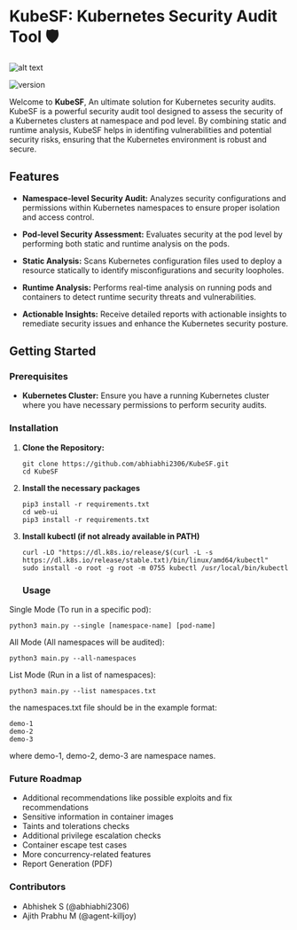 # KubeSF: Kubernetes Security Audit Tool :shield:

![alt text](https://i.postimg.cc/BbSGZ5Fn/logo-rem.png)


<p align="left">
    <img src="https://img.shields.io/badge/version-0.1.0-blue.svg" title="version" alt="version">
</p>

Welcome to **KubeSF**, An ultimate solution for Kubernetes security audits. KubeSF is a powerful security audit tool designed to assess the security of a Kubernetes clusters at namespace and pod level. By combining static and runtime analysis, KubeSF helps in identifing vulnerabilities and potential security risks, ensuring that the Kubernetes environment is robust and secure.

## Features

- **Namespace-level Security Audit:** Analyzes security configurations and permissions within Kubernetes namespaces to ensure proper isolation and access control.
  
- **Pod-level Security Assessment:** Evaluates security at the pod level by performing both static and runtime analysis on the pods.
 
- **Static Analysis:** Scans Kubernetes configuration files used to deploy a resource statically to identify misconfigurations and security loopholes. 
  
- **Runtime Analysis:** Performs real-time analysis on running pods and containers to detect runtime security threats and vulnerabilities.
  
- **Actionable Insights:** Receive detailed reports with actionable insights to remediate security issues and enhance the Kubernetes security posture.

## Getting Started

### Prerequisites

- **Kubernetes Cluster:** Ensure you have a running Kubernetes cluster where you have necessary permissions to perform security audits.

### Installation

1. **Clone the Repository:**
   ```
   git clone https://github.com/abhiabhi2306/KubeSF.git
   cd KubeSF
   ```

2. **Install the necessary packages**
   ```
   pip3 install -r requirements.txt
   cd web-ui
   pip3 install -r requirements.txt
   ```
3. **Install kubectl (if not already available in PATH)**
   ```
   curl -LO "https://dl.k8s.io/release/$(curl -L -s https://dl.k8s.io/release/stable.txt)/bin/linux/amd64/kubectl"
   sudo install -o root -g root -m 0755 kubectl /usr/local/bin/kubectl
   ```


   ### Usage
Single Mode (To run in a specific pod):

 `python3 main.py --single [namespace-name] [pod-name]`

All Mode (All namespaces will be audited):

   `python3 main.py --all-namespaces`

List Mode (Run in a list of namespaces):

   `python3 main.py --list namespaces.txt`

   the namespaces.txt file should be in the example format:

  ``` 
  demo-1 
  demo-2
  demo-3
   ```

   where demo-1, demo-2, demo-3 are namespace names.
   
### Future Roadmap

* Additional recommendations like possible exploits and fix recommendations
* Sensitive information in container images
* Taints and tolerations checks
* Additional privilege escalation checks
* Container escape test cases
* More concurrency-related features
* Report Generation (PDF)

### Contributors

* Abhishek S (@abhiabhi2306)
* Ajith Prabhu M (@agent-killjoy)
  
